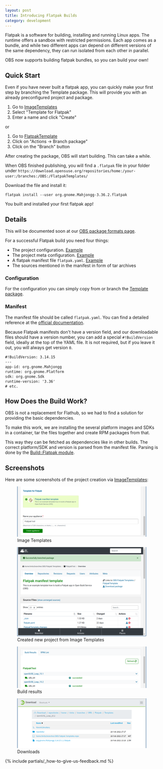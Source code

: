 ```yaml
---
layout: post
title: Introducing Flatpak Builds
category: development
---
```


Flatpak is a software for building, installing and running Linux apps.
The runtime offers a sandbox with restricted permissions.
Each app comes as a bundle, and while two different apps can depend
on different versions of the same dependency, they can run isolated from
each other in parallel.

OBS now supports building flatpak bundles, so you can build your own!

## Quick Start

Even if you have never built a flatpak app, you can quickly make your first
step by branching the Template package. This will provide you with an already
preconfigured project and package.

1. Go to [ImageTemplates](https://build.opensuse.org/image_templates)
1. Select "Template for Flatpak"
1. Enter a name and click "Create"

or

1. Go to [FlatpakTemplate](https://build.opensuse.org/package/show/OBS:Flatpak:Templates/FlatpakTemplate)
1. Click on "Actions -> Branch package"
1. Click on the "Branch" button

After creating the package, OBS will start building. This can take a while.

When OBS finished publishing, you will find a `.flatpak` file in your folder
under
`https://download.opensuse.org/repositories/home:/your-user:/branches:/OBS:/FlatpakTemplates/`

Download the file and install it:

~~~
flatpak install --user org.gnome.Mahjongg-3.36.2.flatpak
~~~

You built and installed your first flatpak app!

## Details

This will be documented soon at our [OBS package formats
page](https://openbuildservice.org/help/manuals/obs-user-guide/cha.obs.package_formats.html).

For a successful Flatpak build you need four things:

* The project configuration. [Example](https://build.opensuse.org/projects/OBS:Flatpak:Templates/prjconf)
* The project meta configuration. [Example](https://build.opensuse.org/projects/OBS:Flatpak:Templates/meta)
* A flatpak manifest file `flatpak.yaml`.
  [Example](https://build.opensuse.org/package/view_file/OBS:Flatpak:Templates/FlatpakTemplate/flatpak.yaml?expand=1)
* The sources mentioned in the manifest in form of tar archives

### Configuration

For the configuration you can simply copy from or branch the [Template
package](https://build.opensuse.org/package/show/OBS:Flatpak:Templates/FlatpakTemplate).

### Manifest

The manifest file should be called `flatpak.yaml`. You can find a detailed
reference at the [official
documentation](https://docs.flatpak.org/en/latest/manifests.html).

Because Flatpak manifests don't have a version field, and our downloadable
files should have a version number, you can add a special `#!BuildVersion`
field, ideally at the top of the YAML file. It is not required, but if you
leave it out, you will always get version `0`.

~~~
#!BuildVersion: 3.14.15
---
app-id: org.gnome.Mahjongg
runtime: org.gnome.Platform
sdk: org.gnome.Sdk
runtime-version: '3.36'
# etc.
~~~

## How Does the Build Work?

OBS is not a replacement for Flathub, so we had to find a solution for
providing the basic dependencies.

To make this work, we are installing the several platform images and SDKs
in a container, tar the files together and create RPM packages from that.

This way they can be fetched as dependencies like in other builds.
The correct platform/SDK and version is parsed from the manifest file.
Parsing is done by the [Build::Flatpak
module](https://github.com/openSUSE/obs-build/blob/master/Build/Flatpak.pm).

## Screenshots

Here are some screenshots of the project creation via
[ImageTemplates](https://build.opensuse.org/image_templates):

<figure>
  <img src="/images/posts/flatpak-image-templates.png" alt="Image Templates" />
  <figcaption>Image Templates</figcaption>
</figure>
<figure>
  <img src="/images/posts/flatpak-create.png" alt="Create new project from Image Templates" />
  <figcaption>Created new project from Image Templates</figcaption>
</figure>
<figure>
  <img src="/images/posts/flatpak-build-results.png" alt="Build results" />
  <figcaption>Build results</figcaption>
</figure>
<figure>
  <img src="/images/posts/flatpak-download.png" alt="Downloads" />
  <figcaption>Downloads</figcaption>
</figure>


{% include partials/_how-to-give-us-feedback.md %}
